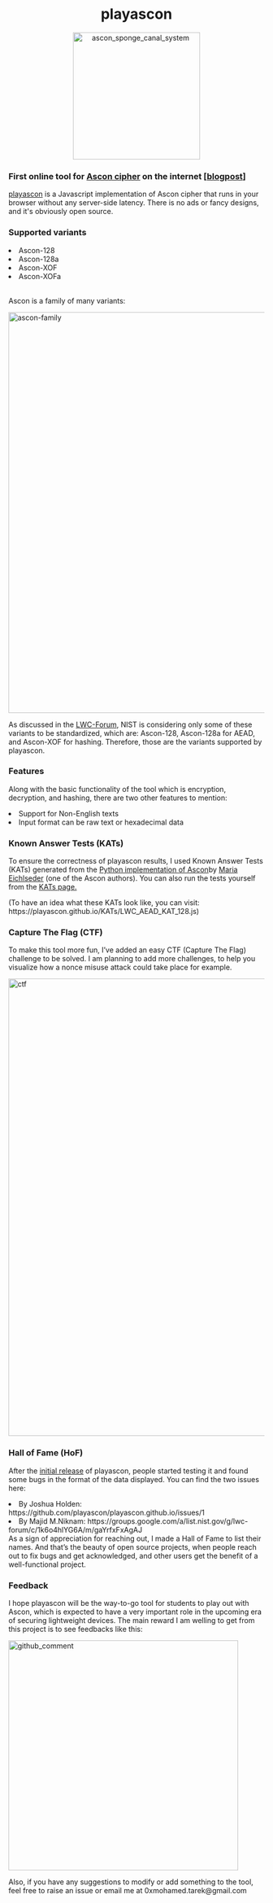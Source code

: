 <h1 align="center">playascon</h1>
<p align="center">
<img width="250" alt="ascon_sponge_canal_system" src="https://github.com/motarekk/motarekk.github.io/assets/104282801/206bd7c5-f184-4f53-9ccb-eba4c5221787">
</p>

### First online tool for <a href="https://ascon.iaik.tugraz.at/" target="_blank">Ascon cipher</a> on the internet [<a href="https://medium.com/@motarekk/playascon-3aba1fbad330" target="_blank">blogpost</a>]
<p><a href="https://playascon.github.io/" target="_blank">playascon</a> is a Javascript implementation of Ascon cipher that runs in your browser without any server-side latency. There is no ads or fancy designs, and it's obviously open source.</p>

### Supported variants
<li>Ascon-128</li>
<li>Ascon-128a</li>
<li>Ascon-XOF</li>
<li>Ascon-XOFa</li>
<br>
<p>Ascon is a family of many variants:</p>
<img width="788" alt="ascon-family" src="https://github.com/user-attachments/assets/633f03b5-8c6f-46ca-9c25-d24c1a0b5176">

<p>As discussed in the <a href="https://groups.google.com/a/list.nist.gov/g/lwc-forum/c/XIePMSwDSmQ" target="_blank">LWC-Forum</a>, NIST is considering only some of these variants to be standardized, which are: Ascon-128, Ascon-128a for AEAD, and Ascon-XOF for hashing. Therefore, those are the variants supported by playascon.</p>

### Features
<p>Along with the basic functionality of the tool which is encryption, decryption, and hashing, there are two other features to mention:</p>
<li>Support for Non-English texts</li>
<li>Input format can be raw text or hexadecimal data</li>

### Known Answer Tests (KATs)
<p>To ensure the correctness of playascon results, I used Known Answer Tests (KATs) generated from the <a href="https://github.com/meichlseder/pyascon" target="_blank">Python implementation of Ascon</a>by <a href="https://www.iaik.tugraz.at/person/maria-eichlseder/" target="_blank">Maria Eichlseder</a> (one of the Ascon authors). You can also run the tests yourself from the <a href="https://playascon.github.io/KATs/KAT.html" target="_blank">KATs page.</a></p>
<p>(To have an idea what these KATs look like, you can visit: https://playascon.github.io/KATs/LWC_AEAD_KAT_128.js)</p>

### Capture The Flag (CTF)
<p>To make this tool more fun, I’ve added an easy CTF (Capture The Flag) challenge to be solved. I am planning to add more challenges, to help you visualize how a nonce misuse attack could take place for example.</p>

<img width="899" alt="ctf" src="https://github.com/user-attachments/assets/c16a4f7d-1c52-4440-898c-74efc91cbf25">

### Hall of Fame (HoF)
<p>After the <a href="https://groups.google.com/a/list.nist.gov/g/lwc-forum/c/1k6o4hlYG6A" target="_blank">initial release</a> of playascon, people started testing it and found some bugs in the format of the data displayed. You can find the two issues here:</p>
<li>By Joshua Holden: https://github.com/playascon/playascon.github.io/issues/1</li>
<li>By Majid M.Niknam: https://groups.google.com/a/list.nist.gov/g/lwc-forum/c/1k6o4hlYG6A/m/gaYrfxFxAgAJ</li>
As a sign of appreciation for reaching out, I made a Hall of Fame to list their names. And that’s the beauty of open source projects, when people reach out to fix bugs and get acknowledged, and other users get the benefit of a well-functional project.

### Feedback
<p>I hope playascon will be the way-to-go tool for students to play out with Ascon, which is expected to have a very important role in the upcoming era of securing lightweight devices. The main reward I am welling to get from this project is to see feedbacks like this:</p>
<img width="452" alt="github_comment" src="https://github.com/user-attachments/assets/36d75f04-5643-462e-a86e-fd77a026a41d">
<p>Also, if you have any suggestions to modify or add something to the tool, feel free to raise an issue or email me at 0xmohamed.tarek@gmail.com</p>

